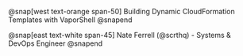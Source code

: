 @snap[west text-orange span-50]
Building Dynamic CloudFormation Templates with VaporShell
@snapend

@snap[east text-white span-45]
Nate Ferrell (@scrthq) - Systems & DevOps Engineer
@snapend
